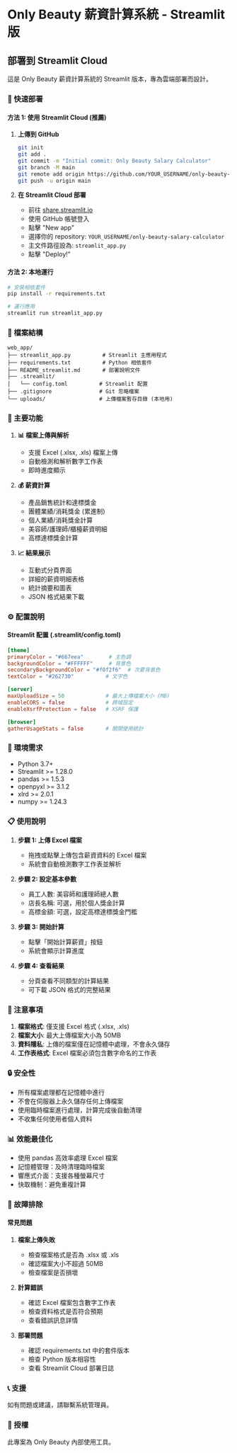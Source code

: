 # Only Beauty 薪資計算系統 - Streamlit 版

## 部署到 Streamlit Cloud

這是 Only Beauty 薪資計算系統的 Streamlit 版本，專為雲端部署而設計。

### 🚀 快速部署

#### 方法 1: 使用 Streamlit Cloud (推薦)

1. **上傳到 GitHub**
   ```bash
   git init
   git add .
   git commit -m "Initial commit: Only Beauty Salary Calculator"
   git branch -M main
   git remote add origin https://github.com/YOUR_USERNAME/only-beauty-salary-calculator.git
   git push -u origin main
   ```

2. **在 Streamlit Cloud 部署**
   - 前往 [share.streamlit.io](https://share.streamlit.io)
   - 使用 GitHub 帳號登入
   - 點擊 "New app"
   - 選擇你的 repository: `YOUR_USERNAME/only-beauty-salary-calculator`
   - 主文件路徑設為: `streamlit_app.py`
   - 點擊 "Deploy!"

#### 方法 2: 本地運行

```bash
# 安裝相依套件
pip install -r requirements.txt

# 運行應用
streamlit run streamlit_app.py
```

### 📁 檔案結構

```
web_app/
├── streamlit_app.py          # Streamlit 主應用程式
├── requirements.txt          # Python 相依套件
├── README_streamlit.md       # 部署說明文件
├── .streamlit/
│   └── config.toml          # Streamlit 配置
├── .gitignore               # Git 忽略檔案
└── uploads/                 # 上傳檔案暫存目錄 (本地用)
```

### 🎯 主要功能

1. **📊 檔案上傳與解析**
   - 支援 Excel (.xlsx, .xls) 檔案上傳
   - 自動檢測和解析數字工作表
   - 即時進度顯示

2. **💰 薪資計算**
   - 產品銷售統計和達標獎金
   - 團體業績/消耗獎金 (累進制)
   - 個人業績/消耗獎金計算
   - 美容師/護理師/櫃檯薪資明細
   - 高標達標獎金計算

3. **📈 結果展示**
   - 互動式分頁界面
   - 詳細的薪資明細表格
   - 統計摘要和圖表
   - JSON 格式結果下載

### ⚙️ 配置說明

#### Streamlit 配置 (.streamlit/config.toml)

```toml
[theme]
primaryColor = "#667eea"        # 主色調
backgroundColor = "#FFFFFF"     # 背景色
secondaryBackgroundColor = "#f0f2f6"  # 次要背景色
textColor = "#262730"          # 文字色

[server]
maxUploadSize = 50             # 最大上傳檔案大小 (MB)
enableCORS = false             # 跨域設定
enableXsrfProtection = false   # XSRF 保護

[browser]
gatherUsageStats = false       # 關閉使用統計
```

### 🔧 環境需求

- Python 3.7+
- Streamlit >= 1.28.0
- pandas >= 1.5.3
- openpyxl >= 3.1.2
- xlrd >= 2.0.1
- numpy >= 1.24.3

### 📋 使用說明

1. **步驟 1: 上傳 Excel 檔案**
   - 拖拽或點擊上傳包含薪資資料的 Excel 檔案
   - 系統會自動檢測數字工作表並解析

2. **步驟 2: 設定基本參數**
   - 員工人數: 美容師和護理師總人數
   - 店長名稱: 可選，用於個人獎金計算
   - 高標金額: 可選，設定高標達標獎金門檻

3. **步驟 3: 開始計算**
   - 點擊「開始計算薪資」按鈕
   - 系統會顯示計算進度

4. **步驟 4: 查看結果**
   - 分頁查看不同類型的計算結果
   - 可下載 JSON 格式的完整結果

### 🚨 注意事項

1. **檔案格式**: 僅支援 Excel 格式 (.xlsx, .xls)
2. **檔案大小**: 最大上傳檔案大小為 50MB
3. **資料隱私**: 上傳的檔案僅在記憶體中處理，不會永久儲存
4. **工作表格式**: Excel 檔案必須包含數字命名的工作表

### 🔒 安全性

- 所有檔案處理都在記憶體中進行
- 不會在伺服器上永久儲存任何上傳檔案
- 使用臨時檔案進行處理，計算完成後自動清理
- 不收集任何使用者個人資料

### 📊 效能最佳化

- 使用 pandas 高效率處理 Excel 檔案
- 記憶體管理：及時清理臨時檔案
- 響應式介面：支援各種螢幕尺寸
- 快取機制：避免重複計算

### 🐛 故障排除

#### 常見問題

1. **檔案上傳失敗**
   - 檢查檔案格式是否為 .xlsx 或 .xls
   - 確認檔案大小不超過 50MB
   - 檢查檔案是否損壞

2. **計算錯誤**
   - 確認 Excel 檔案包含數字工作表
   - 檢查資料格式是否符合預期
   - 查看錯誤訊息詳情

3. **部署問題**
   - 確認 requirements.txt 中的套件版本
   - 檢查 Python 版本相容性
   - 查看 Streamlit Cloud 部署日誌

### 📞 支援

如有問題或建議，請聯繫系統管理員。

### 📜 授權

此專案為 Only Beauty 內部使用工具。
